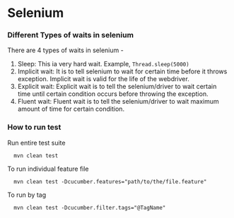 # Selenium

### Different Types of waits in selenium

There are 4 types of waits in selenium -

1. Sleep: This ia very hard wait. Example, `Thread.sleep(5000)`
2. Implicit wait: It is to tell selenium to wait for certain time before it throws exception. 
   Implicit wait is valid for the life of the webdriver.
3. Explicit wait: Explicit wait is to tell the selenium/driver to wait certain time
   until certain condition occurs before throwing the exception.
4. Fluent wait: Fluent wait is to tell the selenium/driver to wait maximum amount of time for certain condition.


### How to run test

Run entire test suite
      
      mvn clean test

To run individual feature file

      mvn clean test -Dcucumber.features="path/to/the/file.feature"

To run by tag

      mvn clean test -Dcucumber.filter.tags="@TagName"